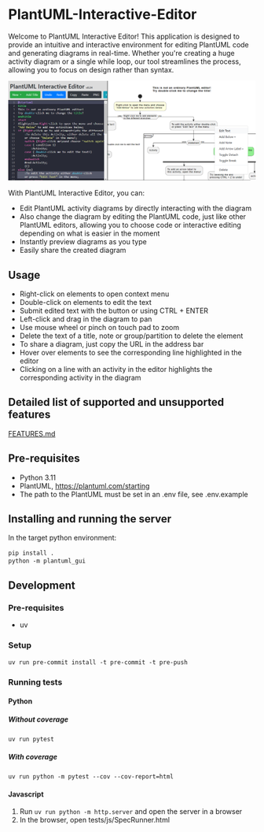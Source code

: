 # PlantUML-Interactive-Editor

Welcome to PlantUML Interactive Editor! This application is designed to provide an intuitive and interactive environment for editing PlantUML code and generating diagrams in real-time. Whether you're creating a huge activity diagram or a single while loop, our tool streamlines the process, allowing you to focus on design rather than syntax.

![Screenshot](images/screenshot.png)

With PlantUML Interactive Editor, you can:

- Edit PlantUML activity diagrams by directly interacting with the diagram
- Also change the diagram by editing the PlantUML code, just like other PlantUML editors, allowing you to choose code or interactive editing depending on what is easier in the moment
- Instantly preview diagrams as you type
- Easily share the created diagram

## Usage

- Right-click on elements to open context menu
- Double-click on elements to edit the text
- Submit edited text with the button or using CTRL + ENTER
- Left-click and drag in the diagram to pan
- Use mouse wheel or pinch on touch pad to zoom
- Delete the text of a title, note or group/partition to delete the element
- To share a diagram, just copy the URL in the address bar
- Hover over elements to see the corresponding line highlighted in the editor
- Clicking on a line with an activity in the editor highlights the corresponding activity in the diagram

## Detailed list of supported and unsupported features

[FEATURES.md](./FEATURES.md)

## Pre-requisites

- Python 3.11
- PlantUML, https://plantuml.com/starting
- The path to the PlantUML must be set in an .env file, see .env.example


## Installing and running the server

In the target python environment:

```
pip install .
python -m plantuml_gui
```

## Development

### Pre-requisites

- uv

### Setup

```
uv run pre-commit install -t pre-commit -t pre-push
```

### Running tests

#### Python

##### Without coverage

```
uv run pytest
```

##### With coverage

```
uv run python -m pytest --cov --cov-report=html
```

#### Javascript

1. Run `uv run python -m http.server` and open the server in a browser
2. In the browser, open tests/js/SpecRunner.html
